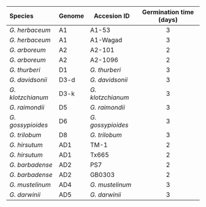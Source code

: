 | Species | Genome | Accesion ID | Germination time (days) |
| :--- | --- | --- | :---: |
| *G. herbaceum* | A1 | A1-53 | 3 |
| *G. herbaceum* | A1 | A1-Wagad | 3 |
| *G. arboreum* | A2 | A2-101 | 2 |
| *G. arboreum* | A2 | A2-1096 | 2 |
| *G. thurberi* | D1 | *G. thurberi* | 3 |
| *G. davidsonii* | D3-d | *G. davidsonii* | 3 |
| *G. klotzchianum* | D3-k | *G. klotzchianum* | 3 |
| *G. raimondii* | D5 | *G. raimondii* | 3 |
| *G. gossypioides* | D6 | *G. gossypioides* | 3 |
| *G. trilobum* | D8 | *G. trilobum* | 3 |
| *G. hirsutum* | AD1 | TM-1 | 2 |
| *G. hirsutum* | AD1 | Tx665 | 2 |
| *G. barbadense* | AD2 | PS7 | 2 |
| *G. barbadense* | AD2 | GB0303 | 2 |
| *G. mustelinum* | AD4 | *G. mustelinum* | 3 |
| *G. darwinii* | AD5 | *G. darwinii* | 3 |

